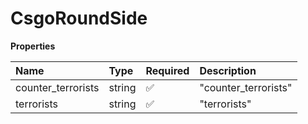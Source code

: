 # CsgoRoundSide

**Properties**

| Name               | Type   | Required | Description          |
| :----------------- | :----- | :------- | :------------------- |
| counter_terrorists | string | ✅       | "counter_terrorists" |
| terrorists         | string | ✅       | "terrorists"         |

<!-- This file was generated by liblab | https://liblab.com/ -->
